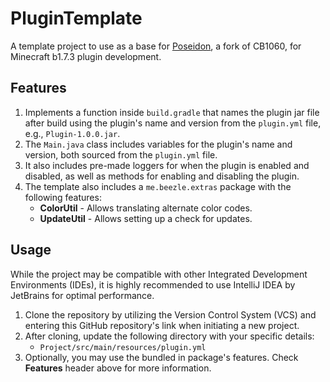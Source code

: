 # PluginTemplate
A template project to use as a base for [Poseidon](https://github.com/RhysB/Project-Poseidon), a fork of CB1060, for Minecraft b1.7.3 plugin development.

## Features
1. Implements a function inside `build.gradle` that names the plugin jar file after build using the plugin's
name and version from the `plugin.yml` file, e.g., `Plugin-1.0.0.jar`.
2. The `Main.java` class includes variables for the plugin's name and version, both sourced from the `plugin.yml` file.
3. It also includes pre-made loggers for when the plugin is enabled and disabled, as well as methods for enabling and
disabling the plugin.
4. The template also includes a `me.beezle.extras` package with the following features:
   - **ColorUtil** - Allows translating alternate color codes.
   - **UpdateUtil** - Allows setting up a check for updates.

## Usage
While the project may be compatible with other Integrated Development Environments (IDEs), it is highly recommended to
use IntelliJ IDEA by JetBrains for optimal performance.
1. Clone the repository by utilizing the Version Control System (VCS) and entering this GitHub repository's link when
initiating a new project.
2. After cloning, update the following directory with your specific details:
   - `Project/src/main/resources/plugin.yml`
3. Optionally, you may use the bundled in package's features. Check **Features** header above for more information.
